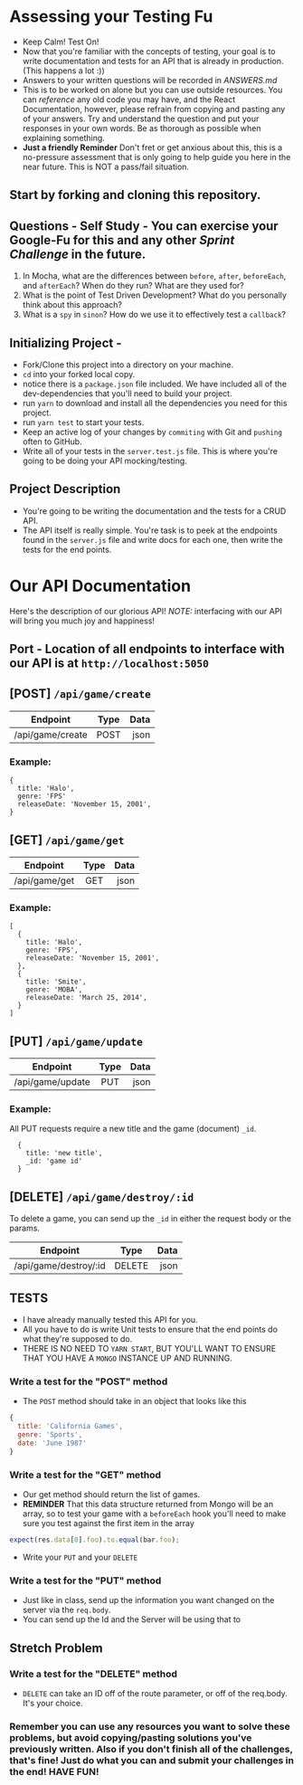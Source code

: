 # Assessing your Testing Fu

* Keep Calm! Test On!
* Now that you're familiar with the concepts of testing, your goal is to write documentation and tests for an API that is already in production. (This happens a lot :))
* Answers to your written questions will be recorded in _ANSWERS.md_
* This is to be worked on alone but you can use outside resources. You can _reference_ any old code you may have, and the React Documentation, however, please refrain from copying and pasting any of your answers. Try and understand the question and put your responses in your own words. Be as thorough as possible when explaining something.
* **Just a friendly Reminder** Don't fret or get anxious about this, this is a no-pressure assessment that is only going to help guide you here in the near future. This is NOT a pass/fail situation.

## Start by forking and cloning this repository.

## Questions - Self Study - You can exercise your Google-Fu for this and any other _Sprint Challenge_ in the future.

1.  In Mocha, what are the differences between `before`, `after`, `beforeEach`, and `afterEach`? When do they run? What are they used for?
2.  What is the point of Test Driven Development? What do you personally think about this approach?
3.  What is a `spy` in `sinon`? How do we use it to effectively test a `callback`?

## Initializing Project -

* Fork/Clone this project into a directory on your machine.
* `cd` into your forked local copy.
* notice there is a `package.json` file included. We have included all of the dev-dependencies that you'll need to build your project.
* run `yarn` to download and install all the dependencies you need for this project.
* run `yarn test` to start your tests.
* Keep an active log of your changes by `commiting` with Git and `pushing` often to GitHub.
* Write all of your tests in the `server.test.js` file. This is where you're going to be doing your API mocking/testing.

## Project Description

* You're going to be writing the documentation and the tests for a CRUD API.
* The API itself is really simple. You're task is to peek at the endpoints found in the `server.js` file and write docs for each one, then write the tests for the end points.

# Our API Documentation

Here's the description of our glorious API! _NOTE:_ interfacing with our API will bring you much joy and happiness!

## Port - Location of all endpoints to interface with our API is at `http://localhost:5050`

## [POST] `/api/game/create`

| Endpoint         | Type | Data |
| ---------------- | :--: | ---: |
| /api/game/create | POST | json |

### Example:

```
{
  title: 'Halo',
  genre: 'FPS'
  releaseDate: 'November 15, 2001',
}
```

## [GET] `/api/game/get`

| Endpoint      | Type | Data |
| ------------- | :--: | ---: |
| /api/game/get | GET  | json |

### Example:

```
[
  {
    title: 'Halo',
    genre: 'FPS',
    releaseDate: 'November 15, 2001',
  },
  {
    title: 'Smite',
    genre: 'MOBA',
    releaseDate: 'March 25, 2014',
  }
]
```

## [PUT] `/api/game/update`

| Endpoint           | Type | Data |
| ------------------ | :--: | ---: |
| /api/game/update | PUT  | json |

### Example:

All PUT requests require a new title and the game (document) `_id`.

```
  {
    title: 'new title',
    _id: 'game id'
  }
```

## [DELETE] `/api/game/destroy/:id`

To delete a game, you can send up the `_id` in either the request body or the params.

| Endpoint           |  Type  | Data |
| ------------------ | :----: | ---: |
| /api/game/destroy/:id | DELETE | json |

## TESTS

* I have already manually tested this API for you.
* All you have to do is write Unit tests to ensure that the end points do what they're supposed to do.
* THERE IS NO NEED TO `YARN START`, BUT YOU'LL WANT TO ENSURE THAT YOU HAVE A `MONGO` INSTANCE UP AND RUNNING.

### Write a test for the "POST" method

* The `POST` method should take in an object that looks like this

```js
{
  title: 'California Games',
  genre: 'Sports',
  date: 'June 1987'
}
```

### Write a test for the "GET" method

* Our get method should return the list of games.
* **REMINDER** That this data structure returned from Mongo will be an array, so to test your game with a `beforeEach` hook you'll need to make sure you test against the first item in the array

```js
expect(res.data[0].foo).to.equal(bar.foo);
```

* Write your `PUT` and your `DELETE`

### Write a test for the "PUT" method

* Just like in class, send up the information you want changed on the server via the `req.body`.
* You can send up the Id and the Server will be using that to

## Stretch Problem

### Write a test for the "DELETE" method

* `DELETE` can take an ID off of the route parameter, or off of the req.body. It's your choice.

### Remember you can use any resources you want to solve these problems, but avoid copying/pasting solutions you've previously written. Also if you don't finish all of the challenges, that's fine! Just do what you can and submit your challenges in the end! HAVE FUN!
